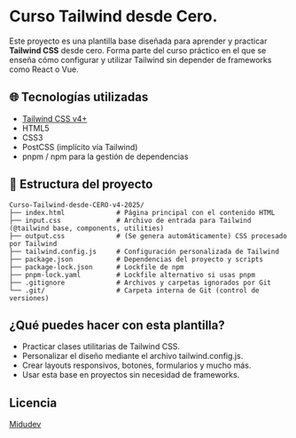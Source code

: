 # Curso Tailwind desde Cero. 

Este proyecto es una plantilla base diseñada para aprender y practicar **Tailwind CSS** desde cero. Forma parte del curso práctico en el que se enseña cómo configurar y utilizar Tailwind sin depender de frameworks como React o Vue.

## 🌐 Tecnologías utilizadas

- [Tailwind CSS v4+](https://tailwindcss.com/)
- HTML5
- CSS3
- PostCSS (implícito vía Tailwind)
- pnpm / npm para la gestión de dependencias

## 📁 Estructura del proyecto

```
Curso-Tailwind-desde-CERO-v4-2025/
├── index.html             # Página principal con el contenido HTML
├── input.css              # Archivo de entrada para Tailwind (@tailwind base, components, utilities)
├── output.css             # (Se genera automáticamente) CSS procesado por Tailwind
├── tailwind.config.js     # Configuración personalizada de Tailwind
├── package.json           # Dependencias del proyecto y scripts
├── package-lock.json      # Lockfile de npm
├── pnpm-lock.yaml         # Lockfile alternativo si usas pnpm
├── .gitignore             # Archivos y carpetas ignorados por Git
└── .git/                  # Carpeta interna de Git (control de versiones)
```


## ¿Qué puedes hacer con esta plantilla?

- Practicar clases utilitarias de Tailwind CSS.
- Personalizar el diseño mediante el archivo tailwind.config.js.
- Crear layouts responsivos, botones, formularios y mucho más.
- Usar esta base en proyectos sin necesidad de frameworks.

## Licencia
[Midudev](https://github.com/midudev)
